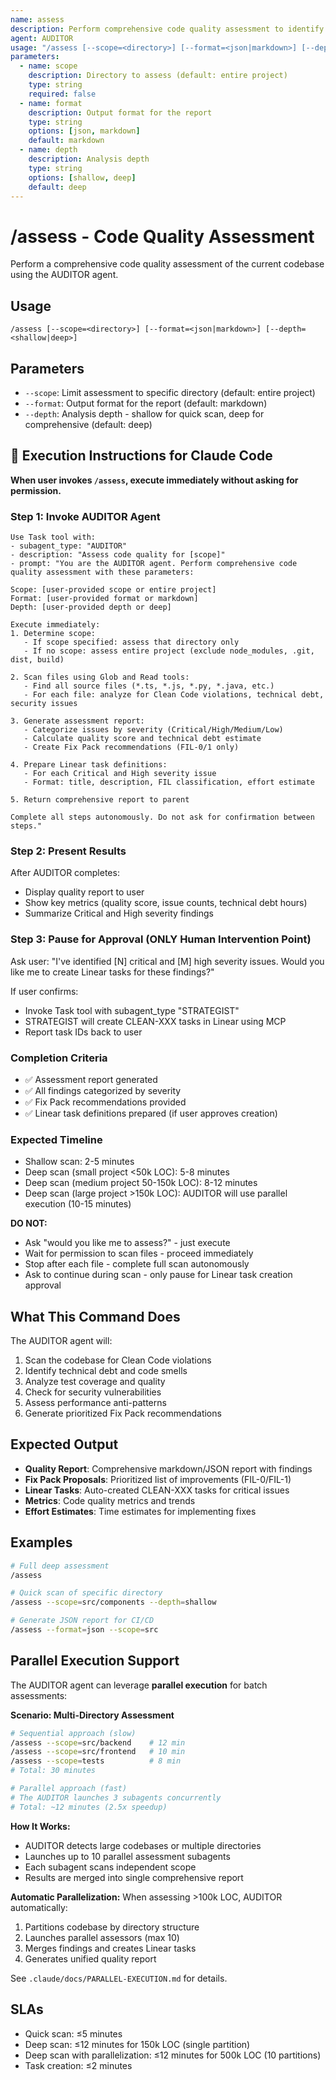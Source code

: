 ```yaml
---
name: assess
description: Perform comprehensive code quality assessment to identify technical debt, security issues, and improvement opportunities. Use PROACTIVELY before releases, after major changes, or weekly for continuous improvement.
agent: AUDITOR
usage: "/assess [--scope=<directory>] [--format=<json|markdown>] [--depth=<shallow|deep>]"
parameters:
  - name: scope
    description: Directory to assess (default: entire project)
    type: string
    required: false
  - name: format
    description: Output format for the report
    type: string
    options: [json, markdown]
    default: markdown
  - name: depth
    description: Analysis depth
    type: string
    options: [shallow, deep]
    default: deep
---
```


# /assess - Code Quality Assessment

Perform a comprehensive code quality assessment of the current codebase using the AUDITOR agent.

## Usage
```
/assess [--scope=<directory>] [--format=<json|markdown>] [--depth=<shallow|deep>]
```

## Parameters
- `--scope`: Limit assessment to specific directory (default: entire project)
- `--format`: Output format for the report (default: markdown)
- `--depth`: Analysis depth - shallow for quick scan, deep for comprehensive (default: deep)

## 🤖 Execution Instructions for Claude Code

**When user invokes `/assess`, execute immediately without asking for permission.**

### Step 1: Invoke AUDITOR Agent
```
Use Task tool with:
- subagent_type: "AUDITOR"
- description: "Assess code quality for [scope]"
- prompt: "You are the AUDITOR agent. Perform comprehensive code quality assessment with these parameters:

Scope: [user-provided scope or entire project]
Format: [user-provided format or markdown]
Depth: [user-provided depth or deep]

Execute immediately:
1. Determine scope:
   - If scope specified: assess that directory only
   - If no scope: assess entire project (exclude node_modules, .git, dist, build)

2. Scan files using Glob and Read tools:
   - Find all source files (*.ts, *.js, *.py, *.java, etc.)
   - For each file: analyze for Clean Code violations, technical debt, security issues

3. Generate assessment report:
   - Categorize issues by severity (Critical/High/Medium/Low)
   - Calculate quality score and technical debt estimate
   - Create Fix Pack recommendations (FIL-0/1 only)

4. Prepare Linear task definitions:
   - For each Critical and High severity issue
   - Format: title, description, FIL classification, effort estimate

5. Return comprehensive report to parent

Complete all steps autonomously. Do not ask for confirmation between steps."
```

### Step 2: Present Results
After AUDITOR completes:
- Display quality report to user
- Show key metrics (quality score, issue counts, technical debt hours)
- Summarize Critical and High severity findings

### Step 3: Pause for Approval (ONLY Human Intervention Point)
Ask user: "I've identified [N] critical and [M] high severity issues. Would you like me to create Linear tasks for these findings?"

If user confirms:
- Invoke Task tool with subagent_type "STRATEGIST"
- STRATEGIST will create CLEAN-XXX tasks in Linear using MCP
- Report task IDs back to user

### Completion Criteria
- ✅ Assessment report generated
- ✅ All findings categorized by severity
- ✅ Fix Pack recommendations provided
- ✅ Linear task definitions prepared (if user approves creation)

### Expected Timeline
- Shallow scan: 2-5 minutes
- Deep scan (small project <50k LOC): 5-8 minutes
- Deep scan (medium project 50-150k LOC): 8-12 minutes
- Deep scan (large project >150k LOC): AUDITOR will use parallel execution (10-15 minutes)

**DO NOT:**
- Ask "would you like me to assess?" - just execute
- Wait for permission to scan files - proceed immediately
- Stop after each file - complete full scan autonomously
- Ask to continue during scan - only pause for Linear task creation approval

## What This Command Does
The AUDITOR agent will:
1. Scan the codebase for Clean Code violations
2. Identify technical debt and code smells
3. Analyze test coverage and quality
4. Check for security vulnerabilities
5. Assess performance anti-patterns
6. Generate prioritized Fix Pack recommendations

## Expected Output
- **Quality Report**: Comprehensive markdown/JSON report with findings
- **Fix Pack Proposals**: Prioritized list of improvements (FIL-0/FIL-1)
- **Linear Tasks**: Auto-created CLEAN-XXX tasks for critical issues
- **Metrics**: Code quality metrics and trends
- **Effort Estimates**: Time estimates for implementing fixes

## Examples
```bash
# Full deep assessment
/assess

# Quick scan of specific directory
/assess --scope=src/components --depth=shallow

# Generate JSON report for CI/CD
/assess --format=json --scope=src
```

## Parallel Execution Support

The AUDITOR agent can leverage **parallel execution** for batch assessments:

**Scenario: Multi-Directory Assessment**
```bash
# Sequential approach (slow)
/assess --scope=src/backend    # 12 min
/assess --scope=src/frontend   # 10 min
/assess --scope=tests          # 8 min
# Total: 30 minutes

# Parallel approach (fast)
# The AUDITOR launches 3 subagents concurrently
# Total: ~12 minutes (2.5x speedup)
```

**How It Works:**
- AUDITOR detects large codebases or multiple directories
- Launches up to 10 parallel assessment subagents
- Each subagent scans independent scope
- Results are merged into single comprehensive report

**Automatic Parallelization:**
When assessing >100k LOC, AUDITOR automatically:
1. Partitions codebase by directory structure
2. Launches parallel assessors (max 10)
3. Merges findings and creates Linear tasks
4. Generates unified quality report

See `.claude/docs/PARALLEL-EXECUTION.md` for details.

## SLAs
- Quick scan: ≤5 minutes
- Deep scan: ≤12 minutes for 150k LOC (single partition)
- Deep scan with parallelization: ≤12 minutes for 500k LOC (10 partitions)
- Task creation: ≤2 minutes